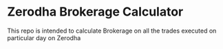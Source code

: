 <h1> Zerodha Brokerage Calculator</h1>
This repo is intended to calculate Brokerage on all the trades executed on particular day on Zerodha
